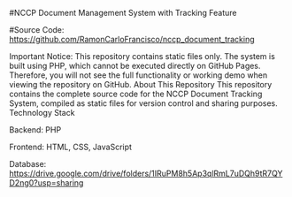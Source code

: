 #NCCP Document Management System with Tracking Feature

#Source Code: https://github.com/RamonCarloFrancisco/nccp_document_tracking

Important Notice: 
This repository contains static files only. The system is built using PHP, which cannot be executed directly on GitHub Pages. Therefore, you will not see the full functionality or working demo when viewing the repository on GitHub.
About This Repository
This repository contains the complete source code for the NCCP Document Tracking System, compiled as static files for version control and sharing purposes.
Technology Stack

Backend: PHP

Frontend: HTML, CSS, JavaScript

Database: https://drive.google.com/drive/folders/1IRuPM8h5Ap3qlRmL7uDQh9tR7QYD2ng0?usp=sharing
